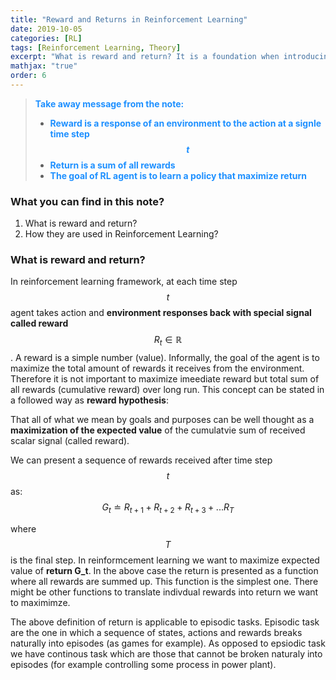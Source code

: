 ```yaml
---
title: "Reward and Returns in Reinforcement Learning"
date: 2019-10-05
categories: [RL]
tags: [Reinforcement Learning, Theory]
excerpt: "What is reward and return? It is a foundation when introducing concept of value function"
mathjax: "true"
order: 6
---
```


> <span style="color:dodgerblue">**Take away message from the note:**</span>
> * <span style="color:dodgerblue">**Reward is a response of an environment to the action at a signle time step $$t$$**</span>
> * <span style="color:dodgerblue">**Return is a sum of all rewards**</span>
> * <span style="color:dodgerblue">**The goal of RL agent is to learn a policy that maximize return**</span>

### What you can find in this note?
1. What is reward and return?
2. How they are used in Reinforcement Learning?

### What is reward and return?

In reinforcement learning framework, at each time step $$t$$ agent takes action and **environment responses back with special signal called reward** $$R_t\in\mathbb{R}$$. A reward is a simple number (value). Informally, the goal of the agent is to maximize the total amount of rewards it receives from the environment. Therefore it is not important to maximize imeediate reward but total sum of all rewards (cumulative reward) over long run. This concept can be stated in a followed way as **reward hypothesis**:

That all of what we mean by goals and purposes can be well thought as a **maximization of the expected value** of the cumulatvie sum of received scalar signal (called reward).

We can present a sequence of rewards received after time step $$t$$ as:
$$ G_t \doteq R_{t+1} + R_{t+2} + R_{t+3} + ... R_T$$

where $$T$$ is the final step. In reinformcement learning we want to maximize expected value of **return G_t**. In the above case the return is presented as a function where all rewards are summed up. This function is the simplest one. There might be other functions to translate indivdual rewards into return we want to maximimze.

The above definition of return is applicable to episodic tasks. Episodic task are the one in which a sequence of states, actions and rewards breaks naturally into episodes (as games for example). As opposed to epsiodic task we have continous task which are those that cannot be broken naturaly into episodes (for example controlling some process in power plant).

 



